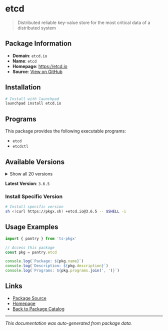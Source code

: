 # etcd

> Distributed reliable key-value store for the most critical data of a distributed system

## Package Information

- **Domain**: `etcd.io`
- **Name**: `etcd`
- **Homepage**: https://etcd.io
- **Source**: [View on GitHub](https://github.com/pkgxdev/pantry/tree/main/projects/etcd.io/package.yml)

## Installation

```bash
# Install with launchpad
launchpad install etcd.io
```

## Programs

This package provides the following executable programs:

- `etcd`
- `etcdctl`

## Available Versions

<details>
<summary>Show all 20 versions</summary>

- `3.6.5`, `3.6.4`, `3.6.3`, `3.6.2`, `3.6.1`
- `3.6.0`, `3.5.24`, `3.5.23`, `3.5.22`, `3.5.21`
- `3.5.20`, `3.5.19`, `3.5.18`, `3.5.17`, `3.5.16`
- `3.5.15`, `3.5.14`, `3.4.38`, `3.4.37`, `3.4.36`

</details>

**Latest Version**: `3.6.5`

### Install Specific Version

```bash
# Install specific version
sh <(curl https://pkgx.sh) +etcd.io@3.6.5 -- $SHELL -i
```

## Usage Examples

```typescript
import { pantry } from 'ts-pkgx'

// Access this package
const pkg = pantry.etcd

console.log(`Package: ${pkg.name}`)
console.log(`Description: ${pkg.description}`)
console.log(`Programs: ${pkg.programs.join(', ')}`)
```

## Links

- [Package Source](https://github.com/pkgxdev/pantry/tree/main/projects/etcd.io/package.yml)
- [Homepage](https://etcd.io)
- [Back to Package Catalog](../../package-catalog.md)

---

*This documentation was auto-generated from package data.*
